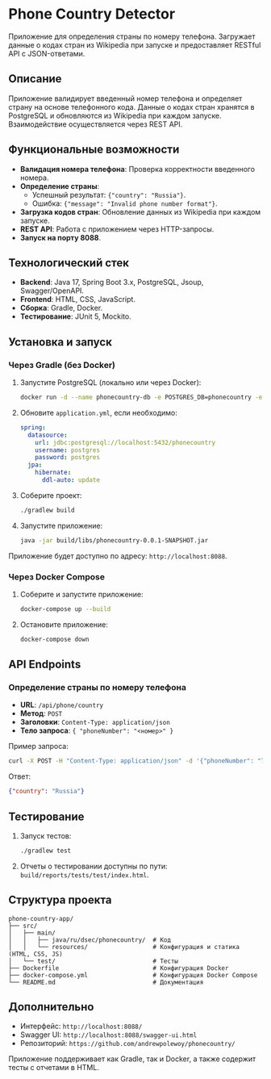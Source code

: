 # Phone Country Detector

Приложение для определения страны по номеру телефона. Загружает данные о кодах стран из Wikipedia при запуске и предоставляет RESTful API с JSON-ответами.

## Описание

Приложение валидирует введенный номер телефона и определяет страну на основе телефонного кода. Данные о кодах стран хранятся в PostgreSQL и обновляются из Wikipedia при каждом запуске. Взаимодействие осуществляется через REST API.

## Функциональные возможности

- **Валидация номера телефона**: Проверка корректности введенного номера.
- **Определение страны**:
    - Успешный результат: `{"country": "Russia"}`.
    - Ошибка: `{"message": "Invalid phone number format"}`.
- **Загрузка кодов стран**: Обновление данных из Wikipedia при каждом запуске.
- **REST API**: Работа с приложением через HTTP-запросы.
- **Запуск на порту 8088**.

## Технологический стек

- **Backend**: Java 17, Spring Boot 3.x, PostgreSQL, Jsoup, Swagger/OpenAPI.
- **Frontend**: HTML, CSS, JavaScript.
- **Сборка**: Gradle, Docker.
- **Тестирование**: JUnit 5, Mockito.

## Установка и запуск

### Через Gradle (без Docker)

1. Запустите PostgreSQL (локально или через Docker):
   ```bash
   docker run -d --name phonecountry-db -e POSTGRES_DB=phonecountry -e POSTGRES_USER=postgres -e POSTGRES_PASSWORD=postgres -p 5432:5432 postgres:16-alpine
   ```
2. Обновите `application.yml`, если необходимо:
   ```yaml
   spring:
     datasource:
       url: jdbc:postgresql://localhost:5432/phonecountry
       username: postgres
       password: postgres
     jpa:
       hibernate:
         ddl-auto: update
   ```
3. Соберите проект:
   ```bash
   ./gradlew build
   ```
4. Запустите приложение:
   ```bash
   java -jar build/libs/phonecountry-0.0.1-SNAPSHOT.jar
   ```

Приложение будет доступно по адресу: `http://localhost:8088`.

### Через Docker Compose

1. Соберите и запустите приложение:
   ```bash
   docker-compose up --build
   ```
2. Остановите приложение:
   ```bash
   docker-compose down
   ```

## API Endpoints

### Определение страны по номеру телефона

- **URL**: `/api/phone/country`
- **Метод**: `POST`
- **Заголовки**: `Content-Type: application/json`
- **Тело запроса**: `{ "phoneNumber": "<номер>" }`

Пример запроса:

```bash
curl -X POST -H "Content-Type: application/json" -d '{"phoneNumber": "71423423412"}' http://localhost:8088/api/phone/country
```

Ответ:

```json
{"country": "Russia"}
```

## Тестирование

1. Запуск тестов:
   ```bash
   ./gradlew test
   ```
2. Отчеты о тестировании доступны по пути: `build/reports/tests/test/index.html`.

## Структура проекта

```
phone-country-app/
├── src/
│   ├── main/
│   │   ├── java/ru/dsec/phonecountry/  # Код
│   │   └── resources/                  # Конфигурация и статика (HTML, CSS, JS)
│   └── test/                           # Тесты
├── Dockerfile                          # Конфигурация Docker
├── docker-compose.yml                  # Конфигурация Docker Compose
└── README.md                           # Документация
```

## Дополнительно
- Интерфейс: `http://localhost:8088/`
- Swagger UI: `http://localhost:8088/swagger-ui.html`
- Репозиторий: `https://github.com/andrewpolewoy/phonecountry/`

Приложение поддерживает как Gradle, так и Docker, а также содержит тесты с отчетами в HTML.

